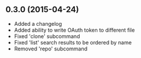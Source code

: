 ## 0.3.0  (2015-04-24)

- Added a changelog
- Added ability to write OAuth token to different file
- Fixed 'clone' subcommand
- Fixed 'list' search results to be ordered by name
- Removed 'repo' subcommand

